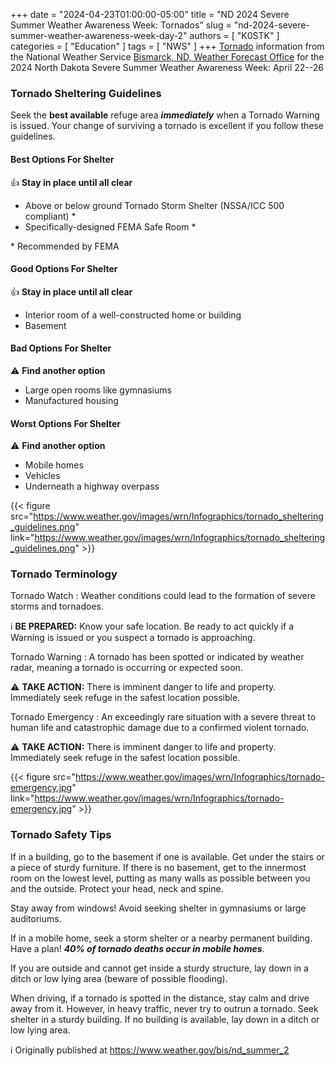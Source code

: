 +++
date = "2024-04-23T01:00:00-05:00"
title = "ND 2024 Severe Summer Weather Awareness Week: Tornados"
slug = "nd-2024-severe-summer-weather-awareness-week-day-2"
authors = [ "K0STK" ]
categories = [ "Education" ]
tags = [ "NWS" ]
+++
[Tornado](https://www.weather.gov/bis/nd_summer_awareness_2)
information from the National Weather Service
[Bismarck, ND, Weather Forecast Office](https://www.weather.gov/bis/) for 
the 2024 North Dakota Severe Summer Weather Awareness Week: April 22--26
<!--more-->

### Tornado Sheltering Guidelines

Seek the **best available** refuge area ***immediately*** when a Tornado
Warning is issued. Your change of surviving a tornado is excellent if
you follow these guidelines.

#### Best Options For Shelter

:thumbsup: **Stay in place until all clear**

* Above or below ground Tornado Storm Shelter (NSSA/ICC 500 compliant) &ast;
* Specifically-designed FEMA Safe Room &ast;

&ast; Recommended by FEMA

#### Good Options For Shelter

:thumbsup: **Stay in place until all clear**

* Interior room of a well-constructed home or building
* Basement

#### Bad Options For Shelter

:warning: **Find another option**

* Large open rooms like gymnasiums
* Manufactured housing 

#### Worst Options For Shelter

:warning: **Find another option**

* Mobile homes
* Vehicles
* Underneath a highway overpass

{{< figure src="https://www.weather.gov/images/wrn/Infographics/tornado_sheltering_guidelines.png" link="https://www.weather.gov/images/wrn/Infographics/tornado_sheltering_guidelines.png" >}}

### Tornado Terminology

Tornado Watch
: Weather conditions could lead to the formation of severe
storms and tornadoes.

:information_source: **BE PREPARED:** Know your safe location. Be ready
to act quickly if a Warning is issued or you suspect a tornado is
approaching.

Tornado Warning
: A tornado has been spotted or indicated by weather radar, meaning a tornado
is occurring or expected soon.

:warning: **TAKE ACTION:** There is imminent danger to life and
property. Immediately seek refuge in the safest location possible.

Tornado Emergency
: An exceedingly rare situation with a severe threat to human life and
catastrophic damage due to a confirmed violent tornado.

:warning: **TAKE ACTION:** There is imminent danger to life and
property. Immediately seek refuge in the safest location possible.

{{< figure src="https://www.weather.gov/images/wrn/Infographics/tornado-emergency.jpg" link="https://www.weather.gov/images/wrn/Infographics/tornado-emergency.jpg" >}}

### Tornado Safety Tips

If in a building, go to the basement if one is available. Get under the
stairs or a piece of sturdy furniture. If there is no basement, get
to the innermost room on the lowest level, putting as many walls as
possible between you and the outside. Protect your head, neck and spine.

Stay away from windows! Avoid seeking shelter in gymnasiums or large
auditoriums.

If in a mobile home, seek a storm shelter or a nearby permanent
building. Have a plan! ***40% of tornado deaths occur in mobile
homes***.

If you are outside and cannot get inside a sturdy structure, lay down in
a ditch or low lying area (beware of possible flooding).

When driving, if a tornado is spotted in the distance, stay calm and
drive away from it. However, in heavy traffic, never try to outrun a
tornado. Seek shelter in a sturdy building. If no building is available,
lay down in a ditch or low lying area.

:information_source: Originally published at
https://www.weather.gov/bis/nd_summer_2
